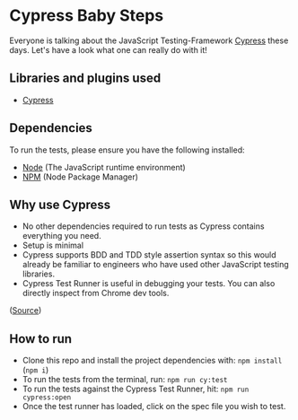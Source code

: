 # Cypress Baby Steps

Everyone is talking about the JavaScript Testing-Framework [Cypress](https://www.cypress.io/) these days.
Let's have a look what one can really do with it!

## Libraries and plugins used

- [Cypress](https://www.cypress.io/)

## Dependencies

To run the tests, please ensure you have the following installed:

- [Node](https://nodejs.org) (The JavaScript runtime environment)
- [NPM](https://nodejs.org/en/knowledge/getting-started/npm/what-is-npm/) (Node Package Manager)

## Why use Cypress
- No other dependencies required to run tests as Cypress contains everything you need.
- Setup is minimal
- Cypress supports BDD and TDD style assertion syntax so this would already be familiar to engineers who have used other JavaScript testing libraries.
- Cypress Test Runner is useful in debugging your tests. You can also directly inspect from Chrome dev tools.  

([Source](https://github.com/mdcruz))

## How to run

* Clone this repo and install the project dependencies with:
`npm install` (`npm i`)
* To run the tests from the terminal, run:
`npm run cy:test`
* To run the tests against the Cypress Test Runner, hit: `npm run cypress:open`
* Once the test runner has loaded, click on the spec file you wish to test.